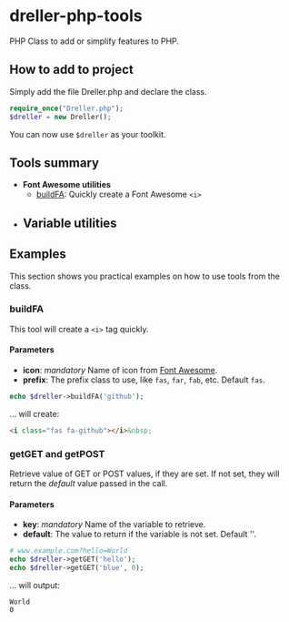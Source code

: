 # dreller-php-tools
PHP Class to add or simplify features to PHP.

## How to add to project
Simply add the file Dreller.php and declare the class.
``` php
require_once("Dreller.php");
$dreller = new Dreller();
```   
You can now use `$dreller` as your toolkit.

## Tools summary
- **Font Awesome utilities**
  - [buildFA](#buildFA): Quickly create a Font Awesome `<i>`
- **Variable utilities**
  -

## Examples
This section shows you practical examples on how to use tools from the class.
### buildFA
This tool will create a `<i>` tag quickly.
#### Parameters
- **icon**: *mandatory* Name of icon from [Font Awesome](https://fontawesome.com).
- **prefix**: The prefix class to use, like `fas`, `far`, `fab`, etc.  Default `fas`.
```php
echo $dreller->buildFA('github');
```
... will create:
```html
<i class="fas fa-github"></i>&nbsp;
```

### getGET and getPOST
Retrieve value of GET or POST values, if they are set.  If not set, they will return the *default* value passed in the call.
#### Parameters
- **key**: *mandatory* Name of the variable to retrieve.
- **default**: The value to return if the variable is not set.  Default ''.
```php
# www.example.com?hello=World
echo $dreller->getGET('hello');
echo $dreller->getGET('blue', 0);
```
... will output:
```
World
0
```
